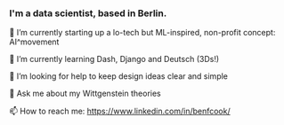 ### I'm a data scientist, based in Berlin.

<!--
**bfc782/bfc782** is a ✨ _special_ ✨ repository because its `README.md` (this file) appears on your GitHub profile.

Here are some ideas to get you started:-->

🔭 I’m currently starting up a lo-tech but ML-inspired, non-profit concept: AI^movement

🌱 I’m currently learning Dash, Django and Deutsch (3Ds!)

🤔 I’m looking for help to keep design ideas clear and simple


💬 Ask me about my Wittgenstein theories

📫 How to reach me: https://www.linkedin.com/in/benfcook/
